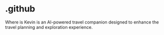 # .github
Where is Kevin is an AI-powered travel companion designed to enhance the travel planning and exploration experience.
